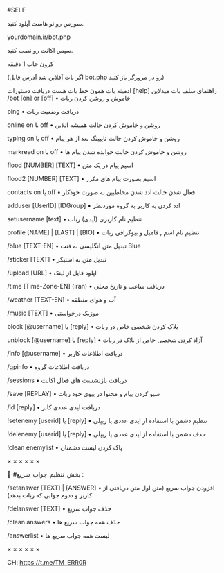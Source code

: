 #SELF 

سورس رو تو هاست آپلود کنید.

yourdomain.ir/bot.php

سپس اکانت رو نصب کنید.

کرون جاب 1 دقیقه

(اگر بات آفلاین شد آدرس فایل bot.php رو در مرورگر باز کنید)

ادمینه بات همون خط بات هست
دریافت دستورات [help]
راهنمای سلف بات میدلاین
/bot [on] or [off]
• خاموش و روشن کردن ربات

ping
• دریافت وضعیت ربات

online on یا off
• روشن و خاموش کردن حالت همیشه انلاین

typing on یا off
• روشن و خاموش کردن حالت تایپینگ بعد از هر پیام

markread on یا off
• روشن و خاموش کردن حالت خوانده شدن پیام ها

flood [NUMBER] [TEXT]
•  اسپم پیام در یک متن

flood2 [NUMBER] [TEXT]
•  اسپم بصورت پیام های مکرر

contacts on یا off
• فعال شدن حالت ادد شدن مخاطبین به صورت خودکار

adduser [UserID] [IDGroup]
• ادد کردن یه کاربر به گروه موردنظر

setusername [text]
• تنظیم نام کاربری (آیدی) ربات

profile [NAME] | [LAST] | [BIO]
• تنظیم نام اسم , فامیل و بیوگرافی ربات

/blue [TEXT-EN]
• تبدیل متن انگلیسی به فنت Blue

/sticker [TEXT]
• تبدیل متن به استیکر

/upload [URL]
• اپلود فایل از لینک

/time [Time-Zone-EN] (iran)
• دریافت ساعت و تاریخ محلی

/weather [TEXT-EN]
• آب و هوای منطقه

/music [TEXT]
• موزیک درخواستی

block [@username] یا [reply]
• بلاک کردن شخصی خاص در ربات

unblock [@username] یا [reply]
• آزاد کردن شخصی خاص از بلاک در ربات

/info [@username]
• دریافت اطلاعات کاربر

/gpinfo
• دریافت اطلاعات گروه

/sessions
• دریافت بازنشست های فعال اکانت

/save [REPLAY]
• سیو کردن پیام و محتوا  در پیوی خود ربات

/id [reply]
• دریافت ایدی عددی کابر

!setenemy [userid] یا [reply]
• تنظیم دشمن با استفاده از ایدی عددی یا ریپلی

!delenemy [userid] یا [reply]
• حذف دشمن با استفاده از ایدی عددی یا ریپلی

!clean enemylist
• پاک کردن لیست دشمنان

× × × × × ×

🍃 #بخش_تنظیم_جواب_سریع :

/setanswer [TEXT] | [ANSWER]
• افزودن جواب سریع (متن اول متن دریافتی از کاربر و ددوم جوابی که ربات بدهد)

/delanswer [TEXT]
• حذف جواب سریع

/clean answers
• حذف همه جواب سریع ها

/answerlist
• لیست همه جواب سریع ها

× × × × × ×

CH: https://t.me/TM_ERR0R
